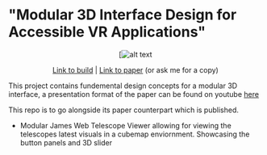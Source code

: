 # "Modular 3D Interface Design for Accessible VR Applications"

<div align="center">

[![alt text](https://pbs.twimg.com/media/F1HAGbZXwAM2_qw?format=jpg&name=4096x4096)


[Link to build](https://github.com/corriedotdev/VR-Research/releases/tag/3d) | [Link to paper](https://link.springer.com/chapter/10.1007/978-3-031-35634-6_2) (or ask me for a copy)
</div>

This project contains fundemental design concepts for a modular 3D interface, a presentation format of the paper can be found on youtube [here](https://youtu.be/3NhJOPAUMCs)

This repo is to go alongside its paper counterpart which is published.

* Modular James Web Telescope Viewer allowing for viewing the telescopes latest visuals in a cubemap enviornment. Showcasing the button panels and 3D slider
